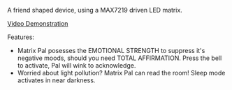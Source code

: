A friend shaped device, using a MAX7219 driven LED matrix.

[Video Demonstration](https://www.youtube.com/watch?v=6w6y-6xS34Q)

Features:
 - Matrix Pal posesses the EMOTIONAL STRENGTH to suppress it's negative moods, should you need TOTAL AFFIRMATION. Press the bell to activate, Pal will wink to acknowledge.
 - Worried about light pollution? Matrix Pal can read the room! Sleep mode activates in near darkness.